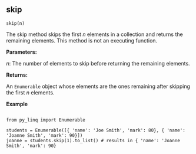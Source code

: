 ## skip

`skip(n)`

The skip method skips the first _n_ elements in a collection and returns the remaining elements. This method is not an executing function.

**Parameters:**

_n_: The number of elements to skip before returning the remaining elements.

**Returns:**

An `Enumerable` object whose elements are the ones remaining after skipping the first _n_ elements.

**Example**

<pre><code>
from py_linq import Enumerable

students = Enumerable([{ 'name': 'Joe Smith', 'mark': 80}, { 'name': 'Joanne Smith', 'mark': 90}])
joanne = students.skip(1).to_list() # results in { 'name': 'Joanne Smith', 'mark': 90}
</code></pre>